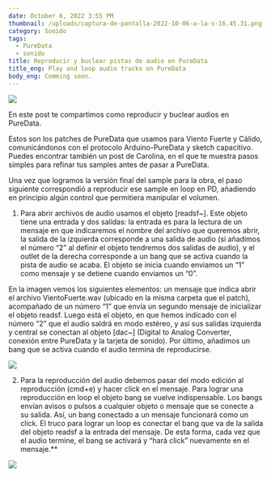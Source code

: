 ```yaml
---
date: October 6, 2022 3:55 PM
thumbnail: /uploads/captura-de-pantalla-2022-10-06-a-la-s-16.45.31.png
category: Sonido
tags:
  - PureData
  - sonido
title: Reproducir y buclear pistas de audio en PureData
title_eng: Play and loop audio tracks on PureData
body_eng: Comming soon.
---
```

<div>

![](/uploads/imagen-cuadrada.png)

En este post te compartimos como reproducir y buclear audios en PureData.

Estos son los patches de PureData que usamos para Viento Fuerte y Cálido, comunicándonos con el protocolo Arduino-PureData y sketch capacitivo. Puedes encontrar también un post de Carolina, en el que te muestra pasos simples para refinar tus samples antes de pasar a PureData.

</div>

<div>

Una vez que logramos la versión final del sample para la obra, el paso siguiente correspondió a reproducir ese sample en loop en PD, añadiendo en principio algún control que permitiera manipular el volumen. 

1. Para abrir archivos de audio usamos el objeto \[readsf~]. Este objeto tiene una entrada y dos salidas: la entrada es para la lectura de un mensaje en que indicaremos el nombre del archivo que queremos abrir, la salida de la izquierda corresponde a una salida de audio (si añadimos el número “2” al definir el objeto tendremos dos salidas de audio), y el outlet de la derecha corresponde a un bang que se activa cuando la pista de audio se acaba. El objeto se inicia cuando enviamos un “1” como mensaje y se detiene cuando enviamos un “0”.

En la imagen vemos los siguientes elementos: un mensaje que indica abrir el archivo VientoFuerte.wav (ubicado en la misma carpeta que el patch), acompañado de un número “1” que envía un segundo mensaje de inicializar el objeto readsf. Luego está el objeto, en que hemos indicado con el número “2” que el audio saldrá en modo estéreo, y así sus salidas izquierda y central se conectan al objeto \[dac~] (Digital to Analog Converter, conexión entre PureData y la tarjeta de sonido). Por último, añadimos un bang que se activa cuando el audio termina de reproducirse.

![](/uploads/01.png)

2. Para la reproducción del audio debemos pasar del modo edición al reproducción (cmd+e) y hacer click en el mensaje. Para lograr una reproducción en loop el objeto bang se vuelve indispensable. Los bangs envían avisos o pulsos a cualquier objeto o mensaje que se conecte a su salida. Así, un bang conectado a un mensaje funcionará como un click. El truco para lograr un loop es conectar el bang que va de la salida del objeto readsf a la entrada del mensaje. De esta forma, cada vez que el audio termine, el bang se activará y “hará click” nuevamente en el mensaje.\*\*

![](/uploads/02.png)